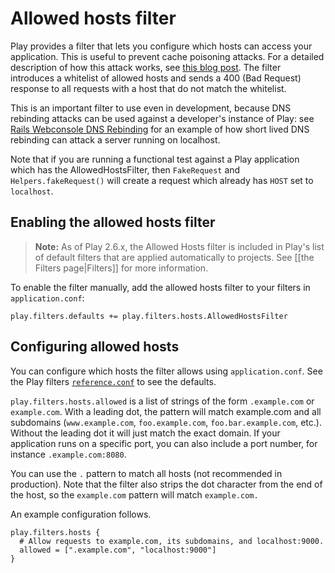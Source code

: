 <!--- Copyright (C) 2009-2017 Lightbend Inc. <https://www.lightbend.com> -->
# Allowed hosts filter

Play provides a filter that lets you configure which hosts can access your application. This is useful to prevent cache poisoning attacks. For a detailed description of how this attack works, see [this blog post](http://www.skeletonscribe.net/2013/05/practical-http-host-header-attacks.html). The filter introduces a whitelist of allowed hosts and sends a 400 (Bad Request) response to all requests with a host that do not match the whitelist.

This is an important filter to use even in development, because DNS rebinding attacks can be used against a developer's instance of Play: see [Rails Webconsole DNS Rebinding](https://benmmurphy.github.io/blog/2016/07/11/rails-webconsole-dns-rebinding/) for an example of how short lived DNS rebinding can attack a server running on localhost.

Note that if you are running a functional test against a Play application which has the AllowedHostsFilter, then `FakeRequest` and `Helpers.fakeRequest()` will create a request which already has `HOST` set to `localhost`.

## Enabling the allowed hosts filter

> **Note:** As of Play 2.6.x, the Allowed Hosts filter is included in Play's list of default filters that are applied automatically to projects.  See [[the Filters page|Filters]] for more information.

To enable the filter manually, add the allowed hosts filter to your filters in `application.conf`:

```
play.filters.defaults += play.filters.hosts.AllowedHostsFilter
```

## Configuring allowed hosts

You can configure which hosts the filter allows using `application.conf`. See the Play filters [`reference.conf`](resources/confs/filters-helpers/reference.conf) to see the defaults.

`play.filters.hosts.allowed` is a list of strings of the form `.example.com` or `example.com`. With a leading dot, the pattern will match example.com and all subdomains (`www.example.com`, `foo.example.com`, `foo.bar.example.com`, etc.). Without the leading dot it will just match the exact domain. If your application runs on a specific port, you can also include a port number, for instance `.example.com:8080`.

You can use the `.` pattern to match all hosts (not recommended in production). Note that the filter also strips the dot character from the end of the host, so the `example.com` pattern will match `example.com.`

An example configuration follows.

```
play.filters.hosts {
  # Allow requests to example.com, its subdomains, and localhost:9000.
  allowed = [".example.com", "localhost:9000"]
}
```
